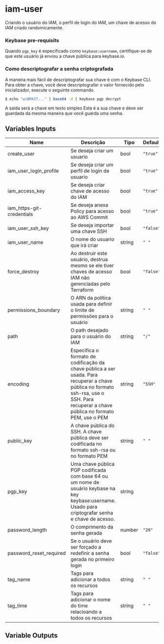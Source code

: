 # iam-user
Criando o usuário do IAM, o perfil de login do IAM, um chave de acesso do IAM criado randomicamente.

### Keybase pre-requisits
Quando `pgp_key` é especificado como `keybase:username`, certifique-se de que este usuário já enviou a chave pública para keybase.io.

### Como descriptografar a senha criptografada
A maneira mais fácil de descriptografar sua chave é com o Keybase CLI. Para obter a chave, você deve descriptografar o valor fornecido pelo inicializador, execute o seguinte commando.

```bash
$ echo "wcBMA37..." | base64 -d | keybase pgp decrypt
```
A saída será a chave em texto simples
Esta é a sua chave e deve ser guardada da mesma maneira que você guarda uma senha.

<!-- BEGINNING OF PRE-COMMIT-TERRAFORM DOCS HOOK -->
## Variables Inputs
| Name | Descrição | Tipo | Default | Requerida |
|----- | --------- | ---- | ------- | --------- |
| create_user | Se deseja criar um usuario | bool | `"true"` | no |
| iam_user_login_profile | Se deseja criar um perfil de login de usuario | bool | `"true"` | no |
| iam_access_key | Se deseja criar chave de acesso do IAM | bool | `"true"` | no |
| iam_https-git-credentials | Se deseja anexa Policy para acesso ao AWS Commit | bool | `"true"` | no |
| iam_user_ssh_key | Se deseja importar uma chave SSH | bool | `"false"` | no |
| iam_user_name | O nome do usuario que irá criar | string | `" "` | yes |
| force_destroy | Ao destruir este usuário, destrua mesmo se ele tiver chaves de acesso IAM não gerenciadas pelo Terraform | bool | `"false"` | no |
| permissions_boundary | O ARN da política usada para definir o limite de permissões para o usuário | string | `" "` | no |
| path | O path desejado para o usuário do IAM | string | `"/"` | no |
| encoding | Especifica o formato de codificação da chave pública a ser usada. Para recuperar a chave pública no formato ssh-rsa, use o SSH. Para recuperar a chave pública no formato PEM, use o PEM | string | `"SSH"` | no |
| public_key | A chave pública do SSH. A chave pública deve ser codificada no formato ssh-rsa ou no formato PEM | string | `" "` | no |
| pgp_key | Uma chave pública PGP codificada com base 64 ou um nome de usuário keybase na key keybase:username. Usado para criptografar senha e chave de acesso. | string | | yes |
| password_length | O comprimento da senha gerada | number | `"20"` | no |
| password_reset_required | Se o usuário deve ser forçado a redefinir a senha gerada no primeiro login | bool | `"false"` | no |
| tag_name | Tags para adicionar a todos os recursos | string | `" "` | yes |
| tag_time | Tags para adicionar o nome do time relacioando a todos os recursos | string | `" "` | yes |

## Variable Outputs
<!-- END OF PRE-COMMIT-TERRAFORM DOCS HOOK -->
